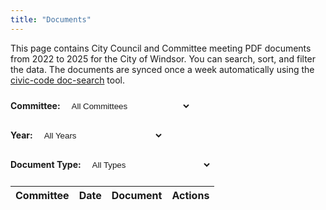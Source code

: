 ```yaml
---
title: "Documents"
---
```


This page contains City Council and Committee meeting PDF documents from 2022 to 2025 for the City of Windsor. You can search, sort, and filter the data. The documents are synced once a week automatically using the [civic-code doc-search](https://github.com/dntiontk/civic-code?tab=readme-ov-file#doc-search) tool.

<!-- Latest DataTables CSS -->
<link href="https://cdn.datatables.net/2.2.2/css/dataTables.min.css" rel="stylesheet">
<link href="https://cdn.datatables.net/buttons/3.0.1/css/buttons.dataTables.min.css" rel="stylesheet">

<!-- Required JS -->
<script src="https://code.jquery.com/jquery-3.7.1.min.js"></script>
<script src="https://cdn.datatables.net/2.2.2/js/dataTables.min.js"></script>
<script src="https://cdn.datatables.net/buttons/3.0.1/js/dataTables.buttons.min.js"></script>
<script src="https://cdn.datatables.net/buttons/3.0.1/js/buttons.html5.min.js"></script>

<style>
.filters {
    margin: 20px 0;
    display: flex;
    gap: 20px;
    flex-wrap: wrap;
}
.filters label {
    margin-right: 5px;
    font-weight: bold;
}
.filters select {
    padding: 5px;
    border-radius: 4px;
    min-width: 200px;
    background-color: var(--background);
    color: var(--color);
    border: 1px solid var(--border-color);
}
.dataTables_wrapper {
    font-size: 0.9em;
}
table.dataTable {
    background-color: var(--background);
    color: var(--color);
    border-color: var(--border-color);
}
table.dataTable td {
    padding: 8px 10px;
    border-color: var(--border-color);
}
table.dataTable thead th {
    background-color: var(--background);
    color: var(--color);
    border-color: var(--border-color);
    font-weight: bold;
}
table.dataTable tbody tr {
    background-color: var(--background);
}
table.dataTable tbody tr:hover {
    background-color: var(--hover-color);
}
.document-type {
    font-size: 0.9em;
    opacity: 0.8;
}
.dataTables_wrapper .dataTables_length,
.dataTables_wrapper .dataTables_filter,
.dataTables_wrapper .dataTables_info,
.dataTables_wrapper .dataTables_processing,
.dataTables_wrapper .dataTables_paginate {
    color: var(--color) !important;
}
.dataTables_wrapper .dataTables_filter input {
    background-color: var(--background);
    color: var(--color);
    border: 1px solid var(--border-color);
    border-radius: 4px;
    padding: 5px;
}
.dataTables_wrapper .dataTables_length select {
    background-color: var(--background);
    color: var(--color);
    border: 1px solid var(--border-color);
}
.dataTables_wrapper .dataTables_paginate .paginate_button {
    background-color: var(--background) !important;
    color: var(--color) !important;
    border: 1px solid var(--border-color) !important;
}
.dataTables_wrapper .dataTables_paginate .paginate_button:hover {
    background-color: var(--hover-color) !important;
    color: var(--color) !important;
}
.dataTables_wrapper .dataTables_paginate .paginate_button.current {
    background-color: var(--hover-color) !important;
    color: var(--color) !important;
}
.download-link {
    color: var(--color);
    text-decoration: underline;
}
.download-link:hover {
    opacity: 0.8;
}
</style>

<div class="filters">
    <div>
        <label for="meetingTypeFilter">Committee:</label>
        <select id="meetingTypeFilter">
            <option value="">All Committees</option>
        </select>
    </div>
    <div>
        <label for="yearFilter">Year:</label>
        <select id="yearFilter">
            <option value="">All Years</option>
        </select>
    </div>
    <div>
        <label for="documentTypeFilter">Document Type:</label>
        <select id="documentTypeFilter">
            <option value="">All Types</option>
        </select>
    </div>
</div>

<table id="documentsTable" class="display">
    <thead>
        <tr>
            <th>Committee</th>
            <th>Date</th>
            <th>Document</th>
            <th>Actions</th>
        </tr>
    </thead>
    <tbody id="tableBody">
    </tbody>
</table>

<script>
const table = new DataTable('#documentsTable', {
    pageLength: 25,
    order: [[1, 'desc']],
    dom: 'lBfrtip',
    buttons: ['csv', 'excel'],
    language: {
        search: "Search all columns:"
    },
    ajax: {
        url: '/documents/city-council/documents.json',
        dataSrc: 'items'
    },
    columns: [
        { 
            data: 'meeting.name' 
        },
        { 
            data: 'date',
            render: (data, type, row) => {
                if (type === 'display') {
                    const date = new Date(data);
                    return date.toLocaleDateString('en-GB', {
                        weekday: 'long',
                        year: 'numeric',
                        month: 'long',
                        day: 'numeric'
                    });
                }
                return data;
            }
        },
        { 
            data: 'name',
            render: (data, type, row) => {
                const docType = data.split('.')[0].toLowerCase().includes('agenda') ? 'Agenda' :
                               data.split('.')[0].toLowerCase().includes('minutes') ? 'Minutes' :
                               data.split('.')[0].toLowerCase().includes('consolidated') ? 'Consolidated Agenda' :
                               'Other';
                return `<strong>${docType}</strong><div class="document-type">${data}</div>`;
            }
        },
        { 
            data: 'link',
            render: (data, type, row) => `<a href="${data}" target="_blank" class="download-link">Download</a>`
        }
    ],
    initComplete: function(settings, json) {
        // Populate filters
        const meetingTypes = new Set(json.items.map(item => item.meeting.name));
        const years = new Set(json.items.map(item => new Date(item.date).getFullYear()));
        const documentTypes = new Set(json.items.map(item => {
            const name = item.name.toLowerCase();
            return name.includes('agenda') ? 'Agenda' :
                   name.includes('minutes') ? 'Minutes' :
                   name.includes('consolidated') ? 'Consolidated Agenda' :
                   'Other';
        }));
        
        populateFilter('meetingTypeFilter', meetingTypes);
        populateFilter('yearFilter', Array.from(years).sort((a, b) => b - a));
        populateFilter('documentTypeFilter', documentTypes);
        
        // Add filter functionality
        $('.filters select').on('change', function() {
            table.draw();
        });
        
        // Custom filtering function
        $.fn.dataTable.ext.search.push(function(settings, data, dataIndex) {
            const meetingType = $('#meetingTypeFilter').val();
            const year = $('#yearFilter').val();
            const docType = $('#documentTypeFilter').val();
            
            const rowMeetingType = data[0];
            const rowDate = new Date(data[1]);
            const rowDocType = data[2];
            
            const meetingMatch = !meetingType || rowMeetingType === meetingType;
            const yearMatch = !year || rowDate.getFullYear().toString() === year;
            const docMatch = !docType || rowDocType.includes(docType);
            
            return meetingMatch && yearMatch && docMatch;
        });
    }
});

function populateFilter(id, values) {
    const filter = document.getElementById(id);
    Array.from(values).sort().forEach(value => {
        const option = document.createElement('option');
        option.value = value;
        option.textContent = value;
        filter.appendChild(option);
    });
}
</script>

